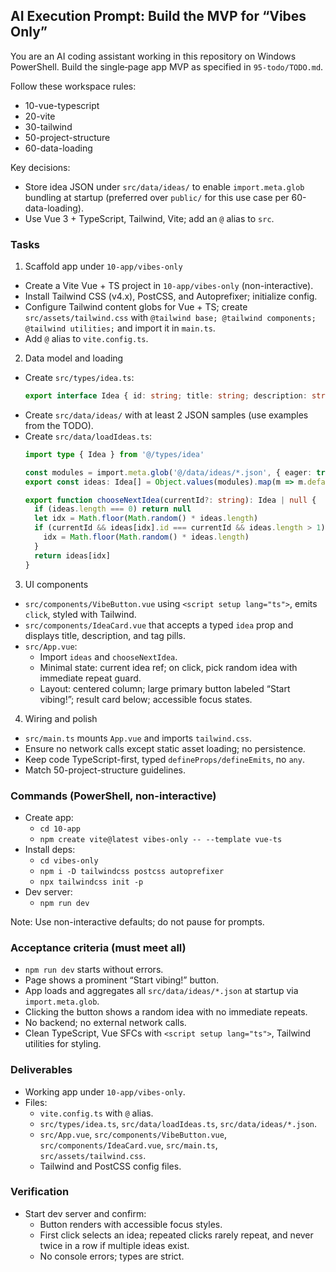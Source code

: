 ## AI Execution Prompt: Build the MVP for “Vibes Only”

You are an AI coding assistant working in this repository on Windows PowerShell. Build the single‑page app MVP as specified in `95-todo/TODO.md`.

Follow these workspace rules:
- 10-vue-typescript
- 20-vite
- 30-tailwind
- 50-project-structure
- 60-data-loading

Key decisions:
- Store idea JSON under `src/data/ideas/` to enable `import.meta.glob` bundling at startup (preferred over `public/` for this use case per 60-data-loading).
- Use Vue 3 + TypeScript, Tailwind, Vite; add an `@` alias to `src`.

### Tasks

1) Scaffold app under `10-app/vibes-only`
- Create a Vite Vue + TS project in `10-app/vibes-only` (non-interactive).
- Install Tailwind CSS (v4.x), PostCSS, and Autoprefixer; initialize config.
- Configure Tailwind content globs for Vue + TS; create `src/assets/tailwind.css` with `@tailwind base; @tailwind components; @tailwind utilities;` and import it in `main.ts`.
- Add `@` alias to `vite.config.ts`.

2) Data model and loading
- Create `src/types/idea.ts`:
  ```ts
  export interface Idea { id: string; title: string; description: string; tags: string[] }
  ```
- Create `src/data/ideas/` with at least 2 JSON samples (use examples from the TODO).
- Create `src/data/loadIdeas.ts`:
  ```ts
  import type { Idea } from '@/types/idea'

  const modules = import.meta.glob('@/data/ideas/*.json', { eager: true }) as Record<string, { default: Idea }>
  export const ideas: Idea[] = Object.values(modules).map(m => m.default)

  export function chooseNextIdea(currentId?: string): Idea | null {
    if (ideas.length === 0) return null
    let idx = Math.floor(Math.random() * ideas.length)
    if (currentId && ideas[idx].id === currentId && ideas.length > 1) {
      idx = Math.floor(Math.random() * ideas.length)
    }
    return ideas[idx]
  }
  ```

3) UI components
- `src/components/VibeButton.vue` using `<script setup lang="ts">`, emits `click`, styled with Tailwind.
- `src/components/IdeaCard.vue` that accepts a typed `idea` prop and displays title, description, and tag pills.
- `src/App.vue`:
  - Import `ideas` and `chooseNextIdea`.
  - Minimal state: current idea ref; on click, pick random idea with immediate repeat guard.
  - Layout: centered column; large primary button labeled “Start vibing!”; result card below; accessible focus states.

4) Wiring and polish
- `src/main.ts` mounts `App.vue` and imports `tailwind.css`.
- Ensure no network calls except static asset loading; no persistence.
- Keep code TypeScript-first, typed `defineProps/defineEmits`, no `any`.
- Match 50-project-structure guidelines.

### Commands (PowerShell, non-interactive)

- Create app:
  - `cd 10-app`
  - `npm create vite@latest vibes-only -- --template vue-ts`
- Install deps:
  - `cd vibes-only`
  - `npm i -D tailwindcss postcss autoprefixer`
  - `npx tailwindcss init -p`
- Dev server:
  - `npm run dev`

Note: Use non-interactive defaults; do not pause for prompts.

### Acceptance criteria (must meet all)
- `npm run dev` starts without errors.
- Page shows a prominent “Start vibing!” button.
- App loads and aggregates all `src/data/ideas/*.json` at startup via `import.meta.glob`.
- Clicking the button shows a random idea with no immediate repeats.
- No backend; no external network calls.
- Clean TypeScript, Vue SFCs with `<script setup lang="ts">`, Tailwind utilities for styling.

### Deliverables
- Working app under `10-app/vibes-only`.
- Files:
  - `vite.config.ts` with `@` alias.
  - `src/types/idea.ts`, `src/data/loadIdeas.ts`, `src/data/ideas/*.json`.
  - `src/App.vue`, `src/components/VibeButton.vue`, `src/components/IdeaCard.vue`, `src/main.ts`, `src/assets/tailwind.css`.
  - Tailwind and PostCSS config files.

### Verification
- Start dev server and confirm:
  - Button renders with accessible focus styles.
  - First click selects an idea; repeated clicks rarely repeat, and never twice in a row if multiple ideas exist.
  - No console errors; types are strict.